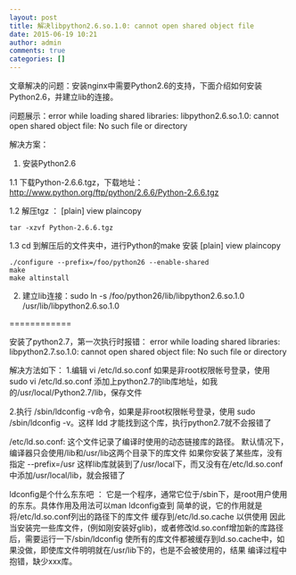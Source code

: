 ```yaml
---
layout: post
title: 解决libpython2.6.so.1.0: cannot open shared object file
date: 2015-06-19 10:21
author: admin
comments: true
categories: []
---
```

文章解决的问题：安装nginx中需要Python2.6的支持，下面介绍如何安装Python2.6，并建立lib的连接。

问题展示：error while loading shared libraries: libpython2.6.so.1.0: cannot open shared object file: No such file or directory

解决方案：

1. 安装Python2.6

1.1 下载Python-2.6.6.tgz，下载地址：http://www.python.org/ftp/python/2.6.6/Python-2.6.6.tgz

1.2 解压tgz ：
[plain] view plaincopy

    tar -xzvf Python-2.6.6.tgz  


1.3 cd 到解压后的文件夹中，进行Python的make 安装
[plain] view plaincopy

    ./configure --prefix=/foo/python26 --enable-shared  
    make  
    make altinstall  

2. 建立lib连接：sudo ln -s /foo/python26/lib/libpython2.6.so.1.0  /usr/lib/libpython2.6.so.1.0


============

安装了python2.7，第一次执行时报错：
error while loading shared libraries: libpython2.7.so.1.0: cannot open shared object file: No such file or directory

解决方法如下：
1.编辑      vi /etc/ld.so.conf 
如果是非root权限帐号登录，使用 sudo vi /etc/ld.so.conf 
添加上python2.7的lib库地址，如我的/usr/local/Python2.7/lib，保存文件

2.执行 /sbin/ldconfig -v命令，如果是非root权限帐号登录，使用 sudo  /sbin/ldconfig -v。这样 ldd 才能找到这个库，执行python2.7就不会报错了

/etc/ld.so.conf:
这个文件记录了编译时使用的动态链接库的路径。
默认情况下，编译器只会使用/lib和/usr/lib这两个目录下的库文件
如果你安装了某些库，没有指定 --prefix=/usr 这样lib库就装到了/usr/local下，而又没有在/etc/ld.so.conf中添加/usr/local/lib，就会报错了

ldconfig是个什么东东吧 ：
它是一个程序，通常它位于/sbin下，是root用户使用的东东。具体作用及用法可以man ldconfig查到
简单的说，它的作用就是将/etc/ld.so.conf列出的路径下的库文件 缓存到/etc/ld.so.cache 以供使用
因此当安装完一些库文件，(例如刚安装好glib)，或者修改ld.so.conf增加新的库路径后，需要运行一下/sbin/ldconfig
使所有的库文件都被缓存到ld.so.cache中，如果没做，即使库文件明明就在/usr/lib下的，也是不会被使用的，结果
编译过程中抱错，缺少xxx库。

